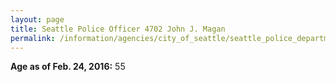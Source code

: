 ```yaml
---
layout: page
title: Seattle Police Officer 4702 John J. Magan
permalink: /information/agencies/city_of_seattle/seattle_police_department/copbook/4702/
---
```


**Age as of Feb. 24, 2016:** 55
